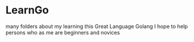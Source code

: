 # LearnGo
many folders about my learning this Great Language Golang I hope to help persons who as me are beginners and novices
